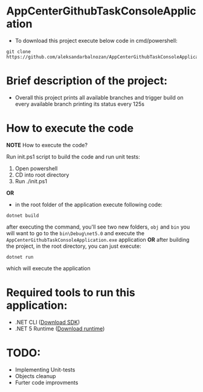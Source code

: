 # AppCenterGithubTaskConsoleApplication
- To download this project execute below code in cmd/powershell:
```
git clone https://github.com/aleksandarbalnozan/AppCenterGithubTaskConsoleApplication.git
```
# **Brief description of the project:**
- Overall this project prints all available branches and trigger build on every available branch printing its status every 125s

# **How to execute the code**
 **NOTE**
How to execute the code? 

Run init.ps1 script to build the code and run unit tests:

1. Open powershell 
2. CD into root directory 
3. Run ./init.ps1 

**OR**

- in the root folder of the application execute following code:
```
dotnet build
```
after executing the command, you'll see two new folders, `obj` and `bin`
you will want to go to the `bin\Debug\net5.0` and execute the `AppCenterGithubTaskConsoleApplication.exe` application
**OR**
after building the project, in the root directory, you can just execute:
```
dotnet run
```
which will execute the application

# **Required tools to run this application:**
- .NET CLI ([Download SDK](https://dotnet.microsoft.com/en-us/download/dotnet/5.0))
- .NET 5 Runtime ([Download runtime](https://dotnet.microsoft.com/en-us/download/dotnet/5.0))

# **TODO:**
- Implementing Unit-tests
- Objects cleanup
- Furter code improvments
